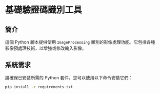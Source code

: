 # 基礎驗證碼識別工具

## 簡介
這個 Python 腳本提供使用 `ImageProcessing` 類別的影像處理功能。它包括各種影像預處理技術，以增強或修改輸入影像。

## 系統需求
請確保已安裝所需的 Python 套件。您可以使用以下命令安裝它們：
```bash
pip install -r requirements.txt

